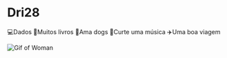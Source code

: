 # Dri28
💻Dados
📖Muitos livros
🐶Ama dogs
🎵Curte uma música
✈️Uma boa viagem

![Gif of Woman](https://giphy.com/gifs/nbc-wave-102-the-thing-about-pam-wyE8xpziQGbqjvMirz)
  
